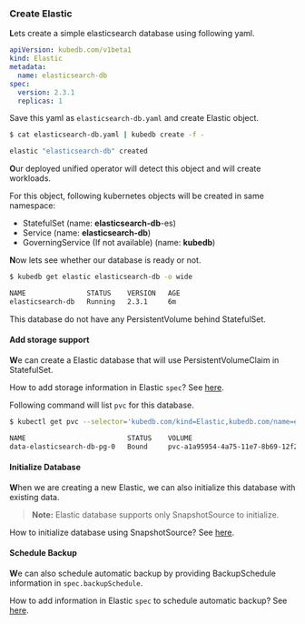 ### Create Elastic

**L**ets create a simple elasticsearch database using following yaml.

```yaml
apiVersion: kubedb.com/v1beta1
kind: Elastic
metadata:
  name: elasticsearch-db
spec:
  version: 2.3.1
  replicas: 1
```

Save this yaml as `elasticsearch-db.yaml` and create Elastic object.

```bash
$ cat elasticsearch-db.yaml | kubedb create -f -

elastic "elasticsearch-db" created
```

**O**ur deployed unified operator will detect this object and will create workloads.

For this object, following kubernetes objects will be created in same namespace:
* StatefulSet (name: **elasticsearch-db**-es)
* Service (name: **elasticsearch-db**)
* GoverningService (If not available) (name: **kubedb**)


**N**ow lets see whether our database is ready or not.

```bash
$ kubedb get elastic elasticsearch-db -o wide

NAME               STATUS    VERSION   AGE
elasticsearch-db   Running   2.3.1     6m
```

This database do not have any PersistentVolume behind StatefulSet.

#### Add storage support

**W**e can create a Elastic database that will use PersistentVolumeClaim in StatefulSet.

How to add storage information in Elastic `spec`? See [here](../../database/support-storage.md).

Following command will list `pvc` for this database.

```bash
$ kubectl get pvc --selector='kubedb.com/kind=Elastic,kubedb.com/name=elasticsearch-db'

NAME                         STATUS    VOLUME                                     CAPACITY   ACCESSMODES   AGE
data-elasticsearch-db-pg-0   Bound     pvc-a1a95954-4a75-11e7-8b69-12f236046fba   10Gi       RWO           2m
```

#### Initialize Database

**W**hen we are creating a new Elastic, we can also initialize this database with existing data.

> **Note:** Elastic database supports only SnapshotSource to initialize.

How to initialize database using SnapshotSource? See [here](../../database/initialize-database.md#snapshotsource).


#### Schedule Backup

**W**e can also schedule automatic backup by providing BackupSchedule information in `spec.backupSchedule`.

How to add information in Elastic `spec` to schedule automatic backup? See [here](../../database/schedule-backup.md).
